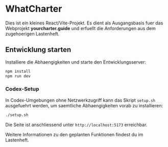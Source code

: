 # WhatCharter

Dies ist ein kleines React/Vite-Projekt. Es dient als Ausgangsbasis fuer das Webprojekt **yourcharter.guide** und erfuellt die Anforderungen aus dem zugehoerigen Lastenheft.

## Entwicklung starten

Installiere die Abhaengigkeiten und starte den Entwicklungsserver:

```bash
npm install
npm run dev
```

### Codex-Setup

In Codex-Umgebungen ohne Netzwerkzugriff kann das Skript `setup.sh`
ausgefuehrt werden, um saemtliche Abhaengigkeiten vorab zu
installieren:

```bash
./setup.sh
```

Die Seite ist anschliessend unter `http://localhost:5173` erreichbar.

Weitere Informationen zu den geplanten Funktionen findest du im Lastenheft.

